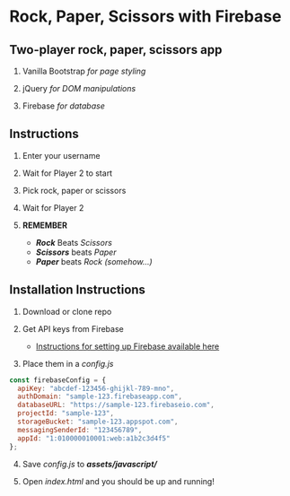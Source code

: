 # Rock, Paper, Scissors with Firebase

## Two-player rock, paper, scissors app

1. Vanilla Bootstrap _for page styling_

2. jQuery _for DOM manipulations_

3. Firebase _for database_

## Instructions

1. Enter your username

2. Wait for Player 2 to start

3. Pick rock, paper or scissors

4. Wait for Player 2

5. **REMEMBER**
   - **_Rock_** Beats _Scissors_
   - **_Scissors_** beats _Paper_
   - **_Paper_** beats _Rock_ _(somehow...)_

## Installation Instructions

1. Download or clone repo

2. Get API keys from Firebase

   - [Instructions for setting up Firebase available here](https://firebase.google.com/docs/web/setup)

3. Place them in a _config.js_

```js
const firebaseConfig = {
  apiKey: "abcdef-123456-ghijkl-789-mno",
  authDomain: "sample-123.firebaseapp.com",
  databaseURL: "https://sample-123.firebaseio.com",
  projectId: "sample-123",
  storageBucket: "sample-123.appspot.com",
  messagingSenderId: "123456789",
  appId: "1:010000010001:web:a1b2c3d4f5"
};
```

4. Save _config.js_ to **_assets/javascript/_**

5. Open _index.html_ and you should be up and running!
